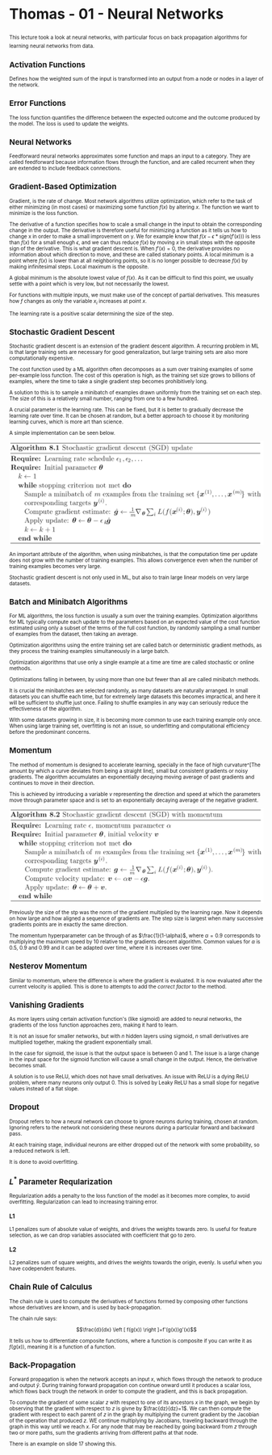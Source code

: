 # Thomas - 01 - Neural Networks
<font size="1">
This lecture took a look at neural networks, with particular focus on back propagation algorithms for learning neural networks from data.

## Activation Functions

Defines how the weighted sum of the input is transformed into an output from a node or nodes in a layer of the network.

## Error Functions

The loss function quantifies the difference between the expected outcome and the outcome produced by the model. The loss is used to update the weights.

## Neural Networks

Feedforward neural networks approximates some function and maps an input to a category. They are called feedforward because information flows through the function, and are called recurrent when they are extended to include feedback connections.

## Gradient-Based Optimization

Gradient, is the rate of change. Most network algorithms utilize optimization, which refer to the task of either minimizing (in most cases) or maximizing some function $f(x)$ by altering $x$. The function we want to minimize is the loss function.

The derivative of a function specifies how to scale a small change in the input to obtain the corresponding change in the output. The derivative is therefore useful for minimizing a function as it tells us how to change x in order to make a small improvement on y. We for example know that $f(x-\epsilon * sign(f'(x)))$ is less than $f(x)$ for a small enough $\epsilon$, and we can thus reduce $f(x)$ by moving $x$ in small steps with the opposite sign of the derivative. This is what gradient descent is. When $f'(x)=0$, the derivative provides no information about which direction to move, and these are called stationary points. A local minimum is a point where $f(x)$ is lower than at all neighboring points, so it is no longer possible to decrease $f(x)$ by making infinitesimal steps. Local maximum is the opposite.

A global minimum is the absolute lowest value of $f(x)$. As it can be difficult to find this point, we usually settle with a point which is very low, but not necessarily the lowest.

For functions with multiple inputs, we must make use of the concept of partial derivatives. This measures how $f$ changes as only the variable $x_i$ increases at point $x$.

The learning rate is a positive scalar determining the size of the step.

## Stochastic Gradient Descent

Stochastic gradient descent is an extension of the gradient descent algorithm. A recurring problem in ML is that large training sets are necessary for good generalization, but large training sets are also more computationally expensive.

The cost function used by a ML algorithm often decomposes as a sum over training examples of some per-example loss function. The cost of this operation is high, as the training set size grows to billions of examples, where the time to take a single gradient step becomes prohibitively long.

A solution to this is to sample a minibatch of examples drawn uniformly from the training set on each step. The size of this is a relatively small number, ranging from one to a few hundred.

A crucial parameter is the learning rate. This can be fixed, but it is better to gradually decrease the learning rate over time. It can be chosen at random, but a better approach to choose it by monitoring learning curves, which is more art than science.

A simple implementation can be seen below.

![](../attachments/Clipboard_2022-06-04-14-48-11.png)

An important attribute of the algorithm, when using minibatches, is that the computation time per update does not grow with the number of training examples. This allows convergence even when the number of training examples becomes very large.

Stochastic gradient descent is not only used in ML, but also to train large linear models on very large datasets.

## Batch and Minibatch Algorithms

For ML algorithms, the loss function is usually a sum over the training examples. Optimization algorithms for ML typically compute each update to the parameters based on an expected value of the cost function estimated using only a subset of the terms of the full cost function, by randomly sampling a small number of examples from the dataset, then taking an average.

Optimization algorithms using the entire training set are called batch or deterministic gradient methods, as they process the training examples simultaneously in a large batch.

Optimization algorithms that use only a single example at a time are time are called stochastic or online methods.

Optimizations falling in between, by using more than one but fewer than all are called minibatch methods.

It is crucial the minibatches are selected randomly, as many datasets are naturally arranged. In small datasets you can shuffle each time, but for extremely large datasets this becomes impractical, and here it will be sufficient to shuffle just once. Failing to shuffle examples in any way can seriously reduce the effectiveness of the algorithm.

With some datasets growing in size, it is becoming more common to use each training example only once. When using large training set, overfitting is not an issue, so underfitting and computational efficiency before the predominant concerns.

## Momentum

The method of momentum is designed to accelerate learning, specially in the face of high curvature^[The amount by which a curve deviates from being a straight line], small but consistent gradients or noisy gradients. The algorithm accumulates an exponentially decaying moving average of past gradients and continues to move in their direction.

This is achieved by introducing a variable $v$ representing the direction and speed at which the parameters move through parameter space and is set to an exponentially decaying average of the negative gradient.

![](../attachments/Clipboard_2022-06-05-09-27-45.png)

Previously the size of the stp was the norm of the gradient multiplied by the learning rage. Now it depends on how large and how aligned a sequence of gradients are. The step size is largest when many successive gradients points are in exactly the same direction.

The momentum hyperparameter can be through of as $\frac{1}{1-\alpha}$, where $\alpha=0.9$ corresponds to multiplying the maximum speed by $10$ relative to the gradients descent algorithm. Common values for $\alpha$ is $0.5$, $0.9$ and $0.99$ and it can be adapted over time, where it is increases over time.

## Nesterov Momentum

Similar to momentum, where the difference is where the gradient is evaluated. It is now evaluated after the current velocity is applied. This is done to attempts to add the _correct factor_ to the method.

## Vanishing Gradients

As more layers using certain activation function's (like sigmoid) are added to neural networks, the gradients of the loss function approaches zero, making it hard to learn.

It is not an issue for smaller networks, but with $n$ hidden layers using sigmoid, $n$ small derivatives are multiplied together, making the gradient exponentially small.

In the case for sigmoid, the issue is that the output space is between 0 and 1. The issue is a large change in the input space for the sigmoid function will cause a small change in the output. Hence, the derivative becomes small.

A solution is to use ReLU, which does not have small derivatives. An issue with ReLU is a dying ReLU problem, where many neurons only output 0. This is solved by Leaky ReLU has a small slope for negative values instead of a flat slope.

## Dropout

Dropout refers to how a neural network can choose to ignore neurons during training, chosen at random. Ignoring refers to the network not considering these neurons during a particular forward and backward pass. 

At each training stage, individual neurons are either dropped out of the network with some probability, so a reduced network is left.

It is done to avoid overfitting.


## $L^*$ Parameter Reqularization

Regularization adds a penalty to the loss function of the model as it becomes more complex, to avoid overfitting. Regularization can lead to increasing training error.

### L1

L1 penalizes sum of absolute value of weights, and drives the weights towards zero. Is useful for feature selection, as we can drop variables associated with coefficient that go to zero.

### L2

L2 penalizes sum of square weights, and drives the weights towards the origin, evenly. Is useful when you have codependent features.



## Chain Rule of Calculus

The chain rule is used to compute the derivatives of functions formed by composing other functions whose derivatives are known, and is used by back-propagation.

The chain rule says:

$$\frac{d}{dx} \left [ f(g(x)) \right ]=f'(g(x))g'(x)$$

It tells us how to differentiate composite functions, where a function is composite if you can write it as $f(g(x))$, meaning it is a function of a function.

## Back-Propagation

Forward propagation is when the network accepts an input $x$, which flows through the network to produce and output $\hat{y}$. During training forward propagation con continue onward until it produces a scalar loss, which flows back trough the network in order to compute the gradient, and this is back propagation.

To compute the gradient of some scalar $z$ with respect to one of its ancestors $x$ in the graph, we begin by observing that the gradient with respect to $z$ is givne by $\frac{dz}{dz}=1$. We can then compute the gradient with respect to each parent of $z$ in the graph by multiplying the current gradient by the Jacobian of the operation that produced $z$. WE continue multiplying by Jacobians, traveling backward through the graph in this way until we reach $x$. For any node that may be reached by going backward from $z$ through two or more paths, sum the gradients arriving from different paths at that node.

There is an example on slide 17 showing this.

</font>

